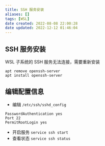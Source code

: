 ```yaml
---
title: SSH 服务安装
aliases: []
tags: [WSL]
date created: 2022-08-08 22:00:28
date updated: 2022-12-12 01:46:04
---
```


## SSH 服务安装

WSL 子系统的 SSH 服务无法连接，需要重新安装

```shell
apt remove openssh-server
apt install openssh-server
```

## 编辑配置信息

- 编辑 `/etc/ssh/sshd_config`

```shell
PasswordAuthentication yes
Port 22
PermitRootLogin yes
```

- 开启服务
`service ssh start`
- 查看状态
`service ssh status`

